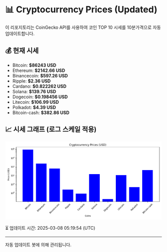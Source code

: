 
# 📊 Cryptocurrency Prices (Updated)

이 리포지토리는 CoinGecko API를 사용하여 코인 TOP 10 시세를 10분가격으로 자동 업데이트합니다.

## 💰 현재 시세
- Bitcoin: **$86243 USD**
- Ethereum: **$2142.66 USD**
- Binancecoin: **$597.26 USD**
- Ripple: **$2.36 USD**
- Cardano: **$0.822262 USD**
- Solana: **$139.76 USD**
- Dogecoin: **$0.198456 USD**
- Litecoin: **$106.99 USD**
- Polkadot: **$4.39 USD**
- Bitcoin-cash: **$382.86 USD**

## 📈 시세 그래프 (로그 스케일 적용)
![Crypto Prices](crypto_prices.png)

⏳ 업데이트 시간: 2025-03-08 05:19:54 (UTC)

---
자동 업데이트 봇에 의해 관리됩니다.
